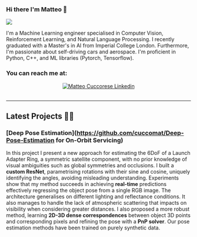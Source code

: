 ### Hi there I'm Matteo 👋
![](https://visitor-badge.glitch.me/badge?page_id=cuccomat.cuccomat)

I'm a Machine Learning engineer specialised in Computer Vision, Reinforcement Learning, and Natural Language Processing. I recently graduated with a Master's in AI from Imperial College London. Furthermore, I'm passionate about self-driving cars and aerospace. I'm proficient in Python, C++, and ML libraries (Pytorch, Tensorflow).

### You can reach me at:

<div align="center">
<a href="https://www.linkedin.com/in/matteo-cuccorese-7a92a91a6/">
    <img alt="Matteo Cuccorese Linkedin" src="https://img.shields.io/badge/LinkedIn-0077B5?style=for-the-badge&logo=linkedin&logoColor=white">
</a>
</div>
  <br>
</div>

---

##  Latest Projects 👨‍💻

### [Deep Pose Estimation](https://github.com/cuccomat/Deep-Pose-Estimation for On-Orbit Servicing)

In this project I present a new approach for estimating the 6DoF of a Launch Adapter Ring, a symmetric satellite component, with no prior knowledge of visual ambiguities such as global symmetries and occlusions. I built a **custom ResNet**, parametrising rotations with their sine and cosine, uniquely identifying the angles, avoiding misleading understanding. Experiments show that my method succeeds in achieving **real-time** predictions effectively regressing the object pose from a single RGB image. The architecture generalises on different lighting and reflectance conditions. It also manages to handle the lack of atmospheric scattering that impacts on visibility when considering greater distances. I also proposed a more robust method, learning **2D-3D dense correspondences** between object 3D points and corresponding pixels and refining the pose with a **PnP solver**. Our pose estimation methods have been trained on purely synthetic data.




